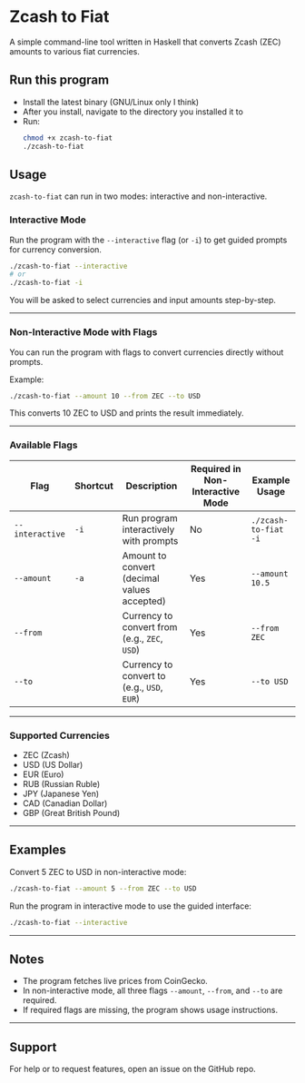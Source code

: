 # Zcash to Fiat

A simple command-line tool written in Haskell that converts Zcash (ZEC) amounts to various fiat currencies.

## Run this program

* Install the latest binary (GNU/Linux only I think)
* After you install, navigate to the directory you installed it to
* Run:
  ```bash
  chmod +x zcash-to-fiat
  ./zcash-to-fiat
  ```

## Usage

`zcash-to-fiat` can run in two modes: interactive and non-interactive.

### Interactive Mode

Run the program with the `--interactive` flag (or `-i`) to get guided prompts for currency conversion.

```bash
./zcash-to-fiat --interactive
# or
./zcash-to-fiat -i
```

You will be asked to select currencies and input amounts step-by-step.

---

### Non-Interactive Mode with Flags

You can run the program with flags to convert currencies directly without prompts.

Example:

```bash
./zcash-to-fiat --amount 10 --from ZEC --to USD
```

This converts 10 ZEC to USD and prints the result immediately.

---

### Available Flags

| Flag            | Shortcut | Description                                   | Required in Non-Interactive Mode | Example Usage         |
|-----------------|----------|-----------------------------------------------|---------------------------------|------------------------|
| `--interactive` | `-i`     | Run program interactively with prompts        | No                              | `./zcash-to-fiat -i`   |
| `--amount`      | `-a`     | Amount to convert (decimal values accepted)   | Yes                             | `--amount 10.5`        |
| `--from`        |          | Currency to convert from (e.g., `ZEC`, `USD`) | Yes                             | `--from ZEC`           |
| `--to`          |          | Currency to convert to (e.g., `USD`, `EUR`)   | Yes                             | `--to USD`             |


---

### Supported Currencies

- ZEC (Zcash)
- USD (US Dollar)
- EUR (Euro)
- RUB (Russian Ruble)
- JPY (Japanese Yen)
- CAD (Canadian Dollar)
- GBP (Great British Pound)

---

## Examples

Convert 5 ZEC to USD in non-interactive mode:

```bash
./zcash-to-fiat --amount 5 --from ZEC --to USD
```

Run the program in interactive mode to use the guided interface:

```bash
./zcash-to-fiat --interactive
```

---

## Notes

- The program fetches live prices from CoinGecko.
- In non-interactive mode, all three flags `--amount`, `--from`, and `--to` are required.
- If required flags are missing, the program shows usage instructions.

---

## Support

For help or to request features, open an issue on the GitHub repo.
